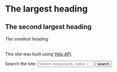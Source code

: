 # The largest heading
## The second largest heading
###### The smallest heading


This site was built using [Yelp API](https://cors-anywhere.herokuapp.com/https://api.yelp.com/v3/businesses/search).



<form method="get" action="/businesses/search"> 
       <label for="site-search">Search the site:</label>
       <input type="search" id="site-search" name="q"
       placeholder="Search restaurants, cafes, diners..."
       aria-label="Search through site content">
       <input type="submit" value="search">
</form>
       


